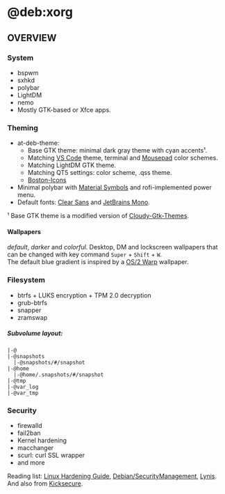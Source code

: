 # @deb:xorg

## OVERVIEW

### System

* bspwm
* sxhkd
* polybar
* LightDM
* nemo
* Mostly GTK-based or Xfce apps.

### Theming

* at-deb-theme:
  * Base GTK theme: minimal dark gray theme with cyan accents¹.
  * Matching [VS Code](vscode) theme, terminal and [Mousepad](mousepad) color schemes.
  * Matching LightDM GTK theme.
  * Matching QT5 settings: color scheme, .qss theme.
  * [Boston-Icons](https://github.com/thecheis/Boston-Icons)
* Minimal polybar with [Material Symbols](https://fonts.google.com/icons) and rofi-implemented power menu.
* Default fonts: [Clear Sans](https://github.com/intel/clear-sans) and [JetBrains Mono](https://github.com/JetBrains/JetBrainsMono).

¹ Base GTK theme is a modified version of [Cloudy-Gtk-Themes](https://github.com/i-mint/Cloudy).

#### Wallpapers
*default*, *darker* and *colorful*.
Desktop, DM and lockscreen wallpapers that can be changed with key command `Super` + `Shift` + `W`. <br>
The default blue gradient is inspired by a [OS/2 Warp](https://en.wikipedia.org/wiki/OS/2) wallpaper.

### Filesystem

* btrfs + LUKS encryption + TPM 2.0 decryption
* grub-btrfs
* snapper
* zramswap

##### Subvolume layout:

```
|-@
|-@snapshots
  |-@snapshots/#/snapshot
|-@home
  |-@home/.snapshots/#/snapshot
|-@tmp
|-@var_log
|-@var_tmp
```

### Security

* firewalld
* fail2ban
* Kernel hardening
* macchanger
* scurl: curl SSL wrapper
* and more

Reading list: [Linux Hardening Guide](https://madaidans-insecurities.github.io/guides/linux-hardening.html), [Debian/SecurityManagement](https://wiki.debian.org/SecurityManagement), [Lynis](lynis). And also from [Kicksecure]([kicksecure](https://github.com/Kicksecure)).
